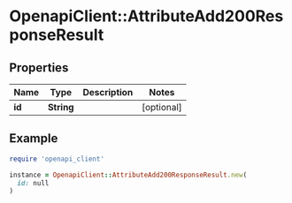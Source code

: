 # OpenapiClient::AttributeAdd200ResponseResult

## Properties

| Name | Type | Description | Notes |
| ---- | ---- | ----------- | ----- |
| **id** | **String** |  | [optional] |

## Example

```ruby
require 'openapi_client'

instance = OpenapiClient::AttributeAdd200ResponseResult.new(
  id: null
)
```

